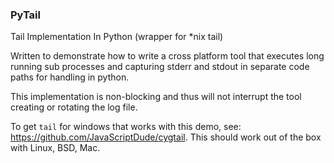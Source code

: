 ### PyTail
Tail Implementation In Python (wrapper for *nix tail)

Written to demonstrate how to write a cross platform tool that executes long running sub processes and capturing stderr and stdout in separate code paths for handling in python.

This implementation is non-blocking and thus will not interrupt the tool creating or rotating the log file.

To get `tail` for windows that works with this demo, see: https://github.com/JavaScriptDude/cygtail. This should work out of the box with Linux, BSD, Mac.
